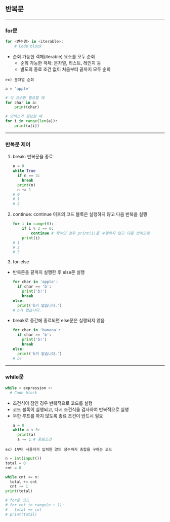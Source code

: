 ## 반복문
--------------------------------
### for문
```python
for <변수명> in <iterable>:
    # Code block
``` 
- 순회 가능한 객체(iterable) 요소를 모두 순회
  - 순회 가능한 객체: 문자열, 리스트, 레인지 등
  - 별도의 종료 조건 없이 처음부터 끝까지 모두 순회

`ex) 문자열 순회`
```python
a = 'apple'

# 각 요소만 필요할 때
for char in a:
    print(char)

# 인덱스가 필요할 때
for i in range(len(a)):
    print(a[i])
```
-------------------------------
### 반복문 제어
1. break: 반복문을 종료
    ```python
    n = 0
    while True
      if n == 3:
        break
      print(n)
      n += 1
    # 0
    # 1
    # 2
    ```
2. continue: continue 이후의 코드 블록은 실행하지 않고 다음 반복을 실행
    ```python
    for i in range(6):
        if i % 2 == 0:
            continue # 짝수인 경우 print(i)를 수행하지 않고 다음 반복으로
        print(i)
    # 1
    # 3
    # 5
    ```
3. for-else
  - 반복문을 끝까지 실행한 후 else문 실행
    ```python
    for char in 'apple':
      if char == 'b':
        print('b!')
        break
    else:
      print('b가 없습니다.')
    # b가 없습니다.
    ```
  - break로 중간에 종료되면 else문은 실행되지 않음
    ```python
    for char in 'banana':
      if char == 'b':
        print('b!')
        break
    else:
      print('b가 없습니다.')
    # b!
    ```
---------------------------

### while문
```python
while < expression >:
  # Code block
```
- 조건식이 참인 경우 반복적으로 코드를 실행
- 코드 블록이 실행되고, 다시 조건식을 검사하여 반복적으로 실행
- 무한 루프를 하지 않도록 종료 조건이 반드시 필요
  ```python
  a = 0
  while a < 5:
    print(a)
    a += 1 # 종료조건
  ```
`ex) 1부터 사용자가 입력한 양의 정수까지 총합을 구하는 코드`
```python
n = int(input())
total = 0
cnt = 0

while cnt <= n:
  total += cnt
  cnt += 1
print(total)

# for문 코드
# for cnt in range(n + 1):
#   total += cnt
# print(total)
```

